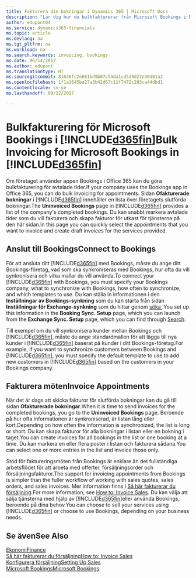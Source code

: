 ```yaml
---
title: Fakturera din bokningar i Dynamics 365 | Microsoft Docs
description: "Lär dig hur du bulkfakturerar från Microsoft Bookings i Dynamics 365 for Financials."
author: edupont04
ms.service: dynamics365-financials
ms.topic: article
ms.devlang: na
ms.tgt_pltfrm: na
ms.workload: na
ms.search.keywords: invoicing, bookings
ms.date: 06/14/2017
ms.author: edupont
ms.translationtype: HT
ms.sourcegitcommit: 81636fc2e661bd9b07c54da1cd5d0d27e30d01a2
ms.openlocfilehash: 1f1a1645ba27a3b42d67c11f7472c283ca44dbd1
ms.contentlocale: sv-se
ms.lasthandoff: 09/22/2017

---
```

# <a name="bulk-invoicing-for-microsoft-bookings-in-included365finincludesd365finmdmd"></a><span data-ttu-id="d1a0d-103">Bulkfakturering för Microsoft Bookings i [!INCLUDE[d365fin](includes/d365fin_md.md)]</span><span class="sxs-lookup"><span data-stu-id="d1a0d-103">Bulk Invoicing for Microsoft Bookings in [!INCLUDE[d365fin](includes/d365fin_md.md)]</span></span>
<span data-ttu-id="d1a0d-104">Om företaget använder appen Bookings i Office 365  kan du göra bulkfakturering för avtalade tider.</span><span class="sxs-lookup"><span data-stu-id="d1a0d-104">If your company uses the Bookings app in Office 365, you can do bulk invoicing for appointments.</span></span> <span data-ttu-id="d1a0d-105">SIdan **Ofakturerade bokningar** i [!INCLUDE[d365fin](includes/d365fin_md.md)] innehåller en lista över företagets slutförda bokningar.</span><span class="sxs-lookup"><span data-stu-id="d1a0d-105">The **Uninvoiced Bookings** page in [!INCLUDE[d365fin](includes/d365fin_md.md)] provides a list of the company's completed bookings.</span></span> <span data-ttu-id="d1a0d-106">Du kan snabbt markera avtalade tider som du vill fakturera och skapa fakturor för utkast för tjänsterna på den här sidan.</span><span class="sxs-lookup"><span data-stu-id="d1a0d-106">In this page you can quickly select the appointments that you want to invoice and create draft invoices for the services provided.</span></span>  

## <a name="connect-to-bookings"></a><span data-ttu-id="d1a0d-107">Anslut till Bookings</span><span class="sxs-lookup"><span data-stu-id="d1a0d-107">Connect to Bookings</span></span>
<span data-ttu-id="d1a0d-108">För att ansluta ditt [!INCLUDE[d365fin](includes/d365fin_md.md)] med Bookings, måste du ange ditt Bookings-företag, vad som ska synkroniseras med Bookings, hur ofta du vill synkronisera och vilka mallar du vill använda.</span><span class="sxs-lookup"><span data-stu-id="d1a0d-108">To connect your [!INCLUDE[d365fin](includes/d365fin_md.md)] with Bookings, you must specify your Bookings company, what to synchronize with Bookings, how often to synchronize, and which templates to use.</span></span> <span data-ttu-id="d1a0d-109">Du kan ställa in informationen i den **Inställningar av Bookings-synkning** som du kan starta från sidan **Inställningar för Exchange-synkning** som du hittar genom [söka ](ui-search.md).</span><span class="sxs-lookup"><span data-stu-id="d1a0d-109">You set up this information in the **Booking Sync. Setup** page, which you can launch from the **Exchange Sync. Setup** page, which you can find through [Search](ui-search.md).</span></span>  

<span data-ttu-id="d1a0d-110">Till exempel om du vill synkronisera kunder mellan Bookings och [!INCLUDE[d365fin](includes/d365fin_md.md)], måste du ange standardmallen för att lägga till nya kunder i [!INCLUDE[d365fin](includes/d365fin_md.md)] baserat på kunder i ditt Bookings-företag.</span><span class="sxs-lookup"><span data-stu-id="d1a0d-110">For example, if you want to synchronize customers between Bookings and [!INCLUDE[d365fin](includes/d365fin_md.md)], you must specify the default template to use to add new customers in [!INCLUDE[d365fin](includes/d365fin_md.md)] based on the customers in your Bookings company.</span></span>  

## <a name="invoice-appointments"></a><span data-ttu-id="d1a0d-111">Fakturera möten</span><span class="sxs-lookup"><span data-stu-id="d1a0d-111">Invoice Appointments</span></span>
<span data-ttu-id="d1a0d-112">När det är dags att skicka fakturor för slutförda bokningar kan du gå till sidan **Ofakturerade bokningar**.</span><span class="sxs-lookup"><span data-stu-id="d1a0d-112">When it is time to send invoices for the completed bookings, you go to the **Uninvoiced Bookings** page.</span></span> <span data-ttu-id="d1a0d-113">Beroende på hur ofta informationen är synkroniserad, är listan lång eller kort.</span><span class="sxs-lookup"><span data-stu-id="d1a0d-113">Depending on how often the information is synchronized, the list is long or short.</span></span> <span data-ttu-id="d1a0d-114">Du kan skapa fakturor för alla bokningar i listan eller en bokning i taget.</span><span class="sxs-lookup"><span data-stu-id="d1a0d-114">You can create invoices for all bookings in the list or one booking at a time.</span></span> <span data-ttu-id="d1a0d-115">Du kan markera en eller flera poster i listan och fakturera sådana.</span><span class="sxs-lookup"><span data-stu-id="d1a0d-115">You can select one or more entries in the list and invoice those only.</span></span>  

<span data-ttu-id="d1a0d-116">Stöd för faktureringsmöten från Bookings är enklare än det fullständiga arbetsflödet för att arbeta med offerter, försäljningsorder och försäljningsfakturor.</span><span class="sxs-lookup"><span data-stu-id="d1a0d-116">The support for invoicing appointments from Bookings is simpler than the fuller workflow of working with sales quotes, sales orders, and sales invoices.</span></span> <span data-ttu-id="d1a0d-117">Mer information finns i [Så här fakturerar du försäljning](sales-how-invoice-sales.md).</span><span class="sxs-lookup"><span data-stu-id="d1a0d-117">For more information, see [How to: Invoice Sales](sales-how-invoice-sales.md).</span></span> <span data-ttu-id="d1a0d-118">Du kan välja att sälja tjänsterna med hjälp av [!INCLUDE[d365fin](includes/d365fin_md.md)]eller använda Bookings, beroende på dina behov.</span><span class="sxs-lookup"><span data-stu-id="d1a0d-118">You can choose to sell your services using [!INCLUDE[d365fin](includes/d365fin_md.md)] or choose to use Bookings, depending on your business needs.</span></span>  

## <a name="see-also"></a><span data-ttu-id="d1a0d-119">Se även</span><span class="sxs-lookup"><span data-stu-id="d1a0d-119">See Also</span></span>
[<span data-ttu-id="d1a0d-120">Ekonomi</span><span class="sxs-lookup"><span data-stu-id="d1a0d-120">Finance</span></span>](finance.md)  
[<span data-ttu-id="d1a0d-121">Så här fakturerar du försäljning</span><span class="sxs-lookup"><span data-stu-id="d1a0d-121">How to: Invoice Sales</span></span>](sales-how-invoice-sales.md)  
[<span data-ttu-id="d1a0d-122">Konfigurera försäljning</span><span class="sxs-lookup"><span data-stu-id="d1a0d-122">Setting Up Sales</span></span>](sales-setup-sales.md)  
[<span data-ttu-id="d1a0d-123">Microsoft Bookings</span><span class="sxs-lookup"><span data-stu-id="d1a0d-123">Microsoft Bookings</span></span>](https://products.office.com/en-us/business/scheduling-and-booking-app)  

